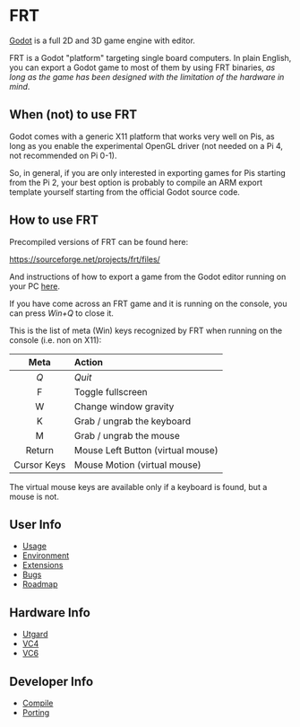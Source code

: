 FRT
===

[Godot](https://godotengine.org) is a full 2D and 3D game engine with editor.

FRT is a Godot "platform" targeting single board computers. In plain English,
you can export a Godot game to most of them by using FRT binaries, *as long as
the game has been designed with the limitation of the hardware in mind*.

## When (not) to use FRT

Godot comes with a generic X11 platform that works very well on Pis, as long
as you enable the experimental OpenGL driver (not needed on a Pi 4, not
recommended on Pi 0-1).

So, in general, if you are only interested in exporting games for Pis starting
from the Pi 2, your best option is probably to compile an ARM export template
yourself starting from the official Godot source code.

## How to use FRT

Precompiled versions of FRT can be found here:

<https://sourceforge.net/projects/frt/files/>

And instructions of how to export a game from the Godot editor running on your
PC [here](doc/Usage.md).

If you have come across an FRT game and it is running on the console, you can
press *Win+Q* to close it.

This is the list of meta (Win) keys recognized by FRT when running on
the console (i.e. non on X11):

| Meta  | Action |
| :---: | :--- |
| *Q* | *Quit* |
| F | Toggle fullscreen |
| W | Change window gravity |
| K | Grab / ungrab the keyboard |
| M | Grab / ungrab the mouse |
| Return | Mouse Left Button (virtual mouse) |
| Cursor Keys | Mouse Motion (virtual mouse) |

The virtual mouse keys are available only if a keyboard is found, but a
mouse is not.

## User Info

- [Usage](doc/Usage.md)
- [Environment](doc/Environment.md)
- [Extensions](doc/Extensions.md)
- [Bugs](doc/Bugs.md)
- [Roadmap](doc/Roadmap.md)

## Hardware Info

- [Utgard](doc/Utgard.md)
- [VC4](doc/VC4.md)
- [VC6](doc/VC6.md)

## Developer Info

- [Compile](doc/Compile.md)
- [Porting](doc/Porting.md)
